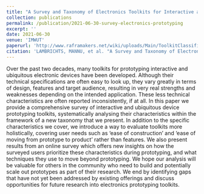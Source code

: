 ```yaml
---
title: "A Survey and Taxonomy of Electronics Toolkits for Interactive and Ubiquitous Device Prototyping"
collection: publications
permalink: /publication/2021-06-30-survey-electronics-prototyping
excerpt: ''
date: 2021-06-30
venue: 'IMWUT'
paperurl: 'http://www.raframakers.net/wiki/uploads/Main/ToolkitClassification/paper.pdf'
citation: 'LAMBRICHTS, MANNU, et al. "A Survey and Taxonomy of Electronics Toolkits for Interactive and Ubiquitous Device Prototyping." (2021).'
---
```


Over the past two decades, many toolkits for prototyping interactive and ubiquitous electronic devices have been developed. Although their technical specifications are often easy to look up, they vary greatly in terms of design, features and target audience, resulting in very real strengths and weaknesses depending on the intended application. These less technical characteristics are often reported inconsistently, if at all. In this paper we provide a comprehensive survey of interactive and ubiquitous device prototyping toolkits, systematically analysing their characteristics within the framework of a new taxonomy that we present. In addition to the specific characteristics we cover, we introduce a way to evaluate toolkits more holistically, covering user needs such as ‘ease of construction’ and ‘ease of moving from prototype to product’ rather than features. We also present results from an online survey which offers new insights on how the surveyed users prioritize these characteristics during prototyping, and what techniques they use to move beyond prototyping. We hope our analysis will be valuable for others in the community who need to build and potentially scale out prototypes as part of their research. We end by identifying gaps that have not yet been addressed by existing offerings and discuss opportunities for future research into electronics prototyping toolkits.